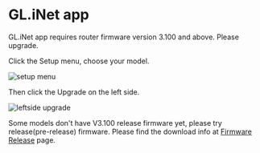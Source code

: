 # GL.iNet app

GL.iNet app requires router firmware version 3.100 and above. Please upgrade.

Click the Setup menu, choose your model.

![setup menu](https://static.gl-inet.com/docs/en/3/troubleshooting/use_glinet_app/setup_menu.png)

Then click the Upgrade on the left side.

![leftside upgrade](https://static.gl-inet.com/docs/en/3/troubleshooting/use_glinet_app/leftside-upgrade.png)

Some models don't have V3.100 release firmware yet, please try release(pre-release) firmware. Please find the download info at [Firmware Release](/release_notes/) page.
